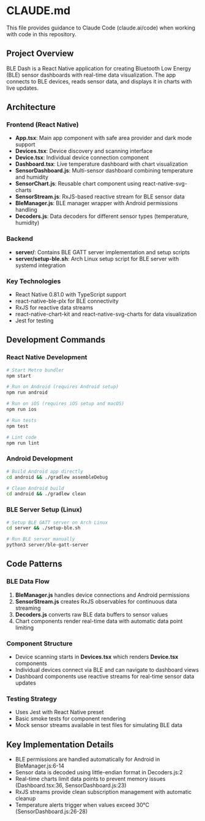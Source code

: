# CLAUDE.md

This file provides guidance to Claude Code (claude.ai/code) when working with code in this repository.

## Project Overview

BLE Dash is a React Native application for creating Bluetooth Low Energy (BLE) sensor dashboards with real-time data visualization. The app connects to BLE devices, reads sensor data, and displays it in charts with live updates.

## Architecture

### Frontend (React Native)
- **App.tsx**: Main app component with safe area provider and dark mode support
- **Devices.tsx**: Device discovery and scanning interface 
- **Device.tsx**: Individual device connection component
- **Dashboard.tsx**: Live temperature dashboard with chart visualization
- **SensorDashboard.js**: Multi-sensor dashboard combining temperature and humidity
- **SensorChart.js**: Reusable chart component using react-native-svg-charts
- **SensorStream.js**: RxJS-based reactive stream for BLE sensor data
- **BleManager.js**: BLE manager wrapper with Android permissions handling
- **Decoders.js**: Data decoders for different sensor types (temperature, humidity)

### Backend
- **server/**: Contains BLE GATT server implementation and setup scripts
- **server/setup-ble.sh**: Arch Linux setup script for BLE server with systemd integration

### Key Technologies
- React Native 0.81.0 with TypeScript support
- react-native-ble-plx for BLE connectivity
- RxJS for reactive data streams
- react-native-chart-kit and react-native-svg-charts for data visualization
- Jest for testing

## Development Commands

### React Native Development
```bash
# Start Metro bundler
npm start

# Run on Android (requires Android setup)
npm run android

# Run on iOS (requires iOS setup and macOS)
npm run ios

# Run tests
npm test

# Lint code
npm run lint
```

### Android Development
```bash
# Build Android app directly
cd android && ./gradlew assembleDebug

# Clean Android build
cd android && ./gradlew clean
```

### BLE Server Setup (Linux)
```bash
# Setup BLE GATT server on Arch Linux
cd server && ./setup-ble.sh

# Run BLE server manually
python3 server/ble-gatt-server
```

## Code Patterns

### BLE Data Flow
1. **BleManager.js** handles device connections and Android permissions
2. **SensorStream.js** creates RxJS observables for continuous data streaming
3. **Decoders.js** converts raw BLE data buffers to sensor values
4. Chart components render real-time data with automatic data point limiting

### Component Structure
- Device scanning starts in **Devices.tsx** which renders **Device.tsx** components
- Individual devices connect via BLE and can navigate to dashboard views
- Dashboard components use reactive streams for real-time sensor data updates

### Testing Strategy
- Uses Jest with React Native preset
- Basic smoke tests for component rendering
- Mock sensor streams available in test files for simulating BLE data

## Key Implementation Details

- BLE permissions are handled automatically for Android in BleManager.js:6-14
- Sensor data is decoded using little-endian format in Decoders.js:2
- Real-time charts limit data points to prevent memory issues (Dashboard.tsx:36, SensorDashboard.js:23)
- RxJS streams provide clean subscription management with automatic cleanup
- Temperature alerts trigger when values exceed 30°C (SensorDashboard.js:26-28)
